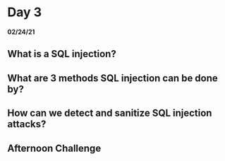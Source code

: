 # Day 3
__02/24/21__

## What is a SQL injection?

## What are 3 methods SQL injection can be done by?

## How can we detect and sanitize SQL injection attacks?

## Afternoon Challenge
